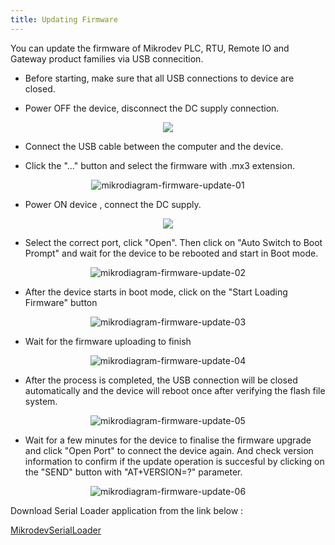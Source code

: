 ```yaml
---
title: Updating Firmware
---
```


You can update the firmware of Mikrodev PLC, RTU, Remote IO and Gateway product families via USB connecition.

* Before starting, make sure that all USB connections to device are closed.

* Power OFF the device, disconnect the DC supply connection.

<center>

![](https://www.mikrodev.com/images/wiki/en/disconnect.gif)

</center>

* Connect the USB cable between the computer and the device.

* Click the "..." button and select the firmware with .mx3 extension.

<center>

![mikrodiagram-firmware-update-01](/img/mikrodiagram-firmware-update-01.png)

</center>

* Power ON device , connect the DC supply.
 
<center>

![](https://www.mikrodev.com/images/wiki/en/connect.gif)

</center>

* Select the correct port, click "Open". Then click on "Auto Switch to Boot Prompt" and wait for the device to be rebooted and start in Boot mode.

<center>

![mikrodiagram-firmware-update-02](/img/mikrodiagram-firmware-update-02.png)

</center>

* After the device starts in boot mode, click on the "Start Loading Firmware" button
 
<center>

![mikrodiagram-firmware-update-03](/img/mikrodiagram-firmware-update-03.png)

</center>

* Wait for the firmware uploading to finish

<center>

![mikrodiagram-firmware-update-04](/img/mikrodiagram-firmware-update-04.png)

</center>

* After the process is completed, the USB connection will be closed automatically and the device will reboot once after verifying the flash file system.

<center>

![mikrodiagram-firmware-update-05](/img/mikrodiagram-firmware-update-05.png)

</center>

* Wait for a few minutes for the device to finalise the firmware upgrade and click "Open Port" to connect the device again. And check version information to confirm if the update operation is succesful by clicking on the "SEND" button with "AT+VERSION=?" parameter.

<center>

![mikrodiagram-firmware-update-06](/img/mikrodiagram-firmware-update-06.png)

</center>

Download Serial Loader application from the link below :

[MikrodevSerialLoader](https://www.mikrodev.com/downloads/drivers/MikrodevSerialLoader.zip)
